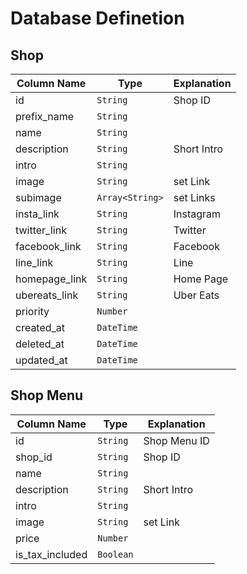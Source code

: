 # Database Definetion

## Shop

| Column Name    | Type            | Explanation  |
| -------------- | --------------- | ------------ |
| id             | `String`        | Shop ID      |
| prefix_name    | `String`        |              |
| name           | `String`        |              |
| description    | `String`        | Short Intro  |
| intro          | `String`        |              |
| image          | `String`        | set Link     |
| subimage       | `Array<String>` | set Links    |
| insta_link     | `String`        | Instagram    |
| twitter_link   | `String`        | Twitter      |
| facebook_link  | `String`        | Facebook     |
| line_link      | `String`        | Line         |
| homepage_link  | `String`        | Home Page    |
| ubereats_link  | `String`        | Uber Eats    |
| priority       | `Number`        |              |
| created_at     | `DateTime`      |              |
| deleted_at     | `DateTime`      |              |
| updated_at     | `DateTime`      |              |

## Shop Menu

| Column Name     | Type            | Explanation  |
| --------------  | --------------- | ------------ |
| id              | `String`        | Shop Menu ID |
| shop_id         | `String`        | Shop ID      |
| name            | `String`        |              |
| description     | `String`        | Short Intro  |
| intro           | `String`        |              |
| image           | `String`        | set Link     |
| price           | `Number`        |              |
| is_tax_included | `Boolean`       |              |
